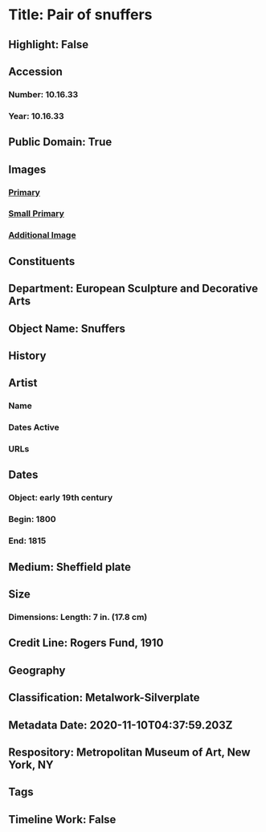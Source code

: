 # Title: Pair of snuffers
## Highlight: False
## Accession
### Number: 10.16.33
### Year: 10.16.33
## Public Domain: True
## Images
### [Primary](https://images.metmuseum.org/CRDImages/es/original/SF10_16_33_img1.jpg)
### [Small Primary](https://images.metmuseum.org/CRDImages/es/web-large/SF10_16_33_img1.jpg)
### [Additional Image](https://images.metmuseum.org/CRDImages/es/original/SF10_16_33_img2.jpg)
## Constituents
## Department: European Sculpture and Decorative Arts
## Object Name: Snuffers
## History
## Artist
### Name
### Dates Active
### URLs
## Dates
### Object: early 19th century
### Begin: 1800
### End: 1815
## Medium: Sheffield plate
## Size
### Dimensions: Length: 7 in. (17.8 cm)
## Credit Line: Rogers Fund, 1910
## Geography
## Classification: Metalwork-Silverplate
## Metadata Date: 2020-11-10T04:37:59.203Z
## Respository: Metropolitan Museum of Art, New York, NY
## Tags
## Timeline Work: False